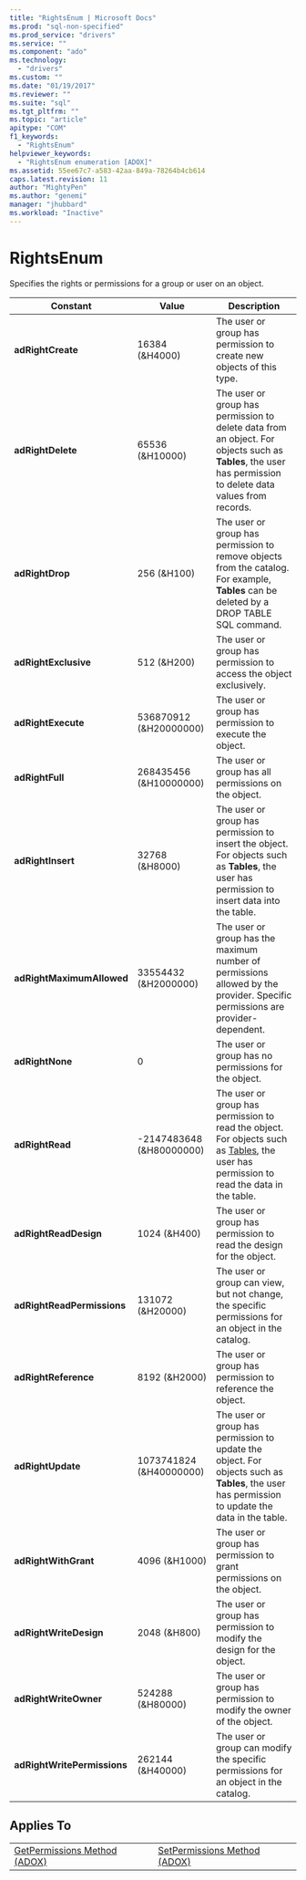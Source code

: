 ```yaml
---
title: "RightsEnum | Microsoft Docs"
ms.prod: "sql-non-specified"
ms.prod_service: "drivers"
ms.service: ""
ms.component: "ado"
ms.technology:
  - "drivers"
ms.custom: ""
ms.date: "01/19/2017"
ms.reviewer: ""
ms.suite: "sql"
ms.tgt_pltfrm: ""
ms.topic: "article"
apitype: "COM"
f1_keywords: 
  - "RightsEnum"
helpviewer_keywords: 
  - "RightsEnum enumeration [ADOX]"
ms.assetid: 55ee67c7-a583-42aa-849a-78264b4cb614
caps.latest.revision: 11
author: "MightyPen"
ms.author: "genemi"
manager: "jhubbard"
ms.workload: "Inactive"
---
```

# RightsEnum
Specifies the rights or permissions for a group or user on an object.  
  
|Constant|Value|Description|  
|--------------|-----------|-----------------|  
|**adRightCreate**|16384 (&H4000)|The user or group has permission to create new objects of this type.|  
|**adRightDelete**|65536 (&H10000)|The user or group has permission to delete data from an object. For objects such as **Tables**, the user has permission to delete data values from records.|  
|**adRightDrop**|256 (&H100)|The user or group has permission to remove objects from the catalog. For example, **Tables** can be deleted by a DROP TABLE SQL command.|  
|**adRightExclusive**|512 (&H200)|The user or group has permission to access the object exclusively.|  
|**adRightExecute**|536870912 (&H20000000)|The user or group has permission to execute the object.|  
|**adRightFull**|268435456 (&H10000000)|The user or group has all permissions on the object.|  
|**adRightInsert**|32768 (&H8000)|The user or group has permission to insert the object. For objects such as **Tables**, the user has permission to insert data into the table.|  
|**adRightMaximumAllowed**|33554432 (&H2000000)|The user or group has the maximum number of permissions allowed by the provider. Specific permissions are provider-dependent.|  
|**adRightNone**|0|The user or group has no permissions for the object.|  
|**adRightRead**|-2147483648 (&H80000000)|The user or group has permission to read the object. For objects such as [Tables](../../../ado/reference/adox-api/table-object-adox.md), the user has permission to read the data in the table.|  
|**adRightReadDesign**|1024 (&H400)|The user or group has permission to read the design for the object.|  
|**adRightReadPermissions**|131072 (&H20000)|The user or group can view, but not change, the specific permissions for an object in the catalog.|  
|**adRightReference**|8192 (&H2000)|The user or group has permission to reference the object.|  
|**adRightUpdate**|1073741824 (&H40000000)|The user or group has permission to update the object. For objects such as **Tables**, the user has permission to update the data in the table.|  
|**adRightWithGrant**|4096 (&H1000)|The user or group has permission to grant permissions on the object.|  
|**adRightWriteDesign**|2048 (&H800)|The user or group has permission to modify the design for the object.|  
|**adRightWriteOwner**|524288 (&H80000)|The user or group has permission to modify the owner of the object.|  
|**adRightWritePermissions**|262144 (&H40000)|The user or group can modify the specific permissions for an object in the catalog.|  
  
## Applies To  
  
|||  
|-|-|  
|[GetPermissions Method (ADOX)](../../../ado/reference/adox-api/getpermissions-method-adox.md)|[SetPermissions Method (ADOX)](../../../ado/reference/adox-api/setpermissions-method-adox.md)|

